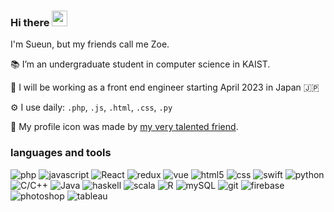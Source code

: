 ### Hi there <img src="https://media.giphy.com/media/hvRJCLFzcasrR4ia7z/giphy.gif" width="25px">

I'm Sueun, but my friends call me Zoe.

📚 I’m an undergraduate student in computer science in KAIST.

🌱 I will be working as a front end engineer starting April 2023 in Japan 🇯🇵

⚙️ I use daily: `.php`, `.js`, `.html`, `.css`, `.py`

🎨 My profile icon was made by [my very talented friend](https://instagram.com/rina__chan_).

### languages and tools 
<img alt="php" src="https://img.shields.io/badge/-PHP-777BB4?style=flat-square&logo=php&logoColor=white" /> <img alt="javascript" src="https://img.shields.io/badge/-Javascript-F7DF1E?style=flat-square&logo=javascript&logoColor=white" /> <img alt="React" src="https://img.shields.io/badge/-React-45b8d8?style=flat-square&logo=react&logoColor=white" />
<img alt="redux" src="https://img.shields.io/badge/-Redux-764ABC?style=flat-square&logo=redux&logoColor=white" />
<img alt="vue" src="https://img.shields.io/badge/-Vue-4FC08D?style=flat-square&logo=vue.js&logoColor=white" />
<img alt="html5" src="https://img.shields.io/badge/-HTML5-E34F26?style=flat-square&logo=html5&logoColor=white" />
<img alt="css" src="https://img.shields.io/badge/-CSS3-1572B6?style=flat-square&logo=css3&logoColor=white" />
<img alt="swift" src="https://img.shields.io/badge/-Swift-FA7343?style=flat-square&logo=swift&logoColor=white" />
<img alt="python" src="https://img.shields.io/badge/-Python-3776AB?style=flat-square&logo=python&logoColor=white" />
<img alt="C/C++" src="https://img.shields.io/badge/-C/C++-00599C?style=flat-square&logo=C&logoColor=white" />
<img alt="Java" src="https://img.shields.io/badge/Java-007396?style=flat-square&logo=java&logoColor=white" />
<img alt="haskell" src="https://img.shields.io/badge/-Haskell-5D4F85?style=flat-square&logo=haskell&logoColor=white" />
<img alt="scala" src="https://img.shields.io/badge/-Scala-DC322F?style=flat-square&logo=scala&logoColor=white" />
<img alt="R" src="https://img.shields.io/badge/-R-276DC3?style=flat-square&logo=r&logoColor=white" />
<img alt="mySQL" src="https://img.shields.io/badge/-MySQL-4479A1?style=flat-square&logo=mysql&logoColor=white" />
<img alt="git" src="https://img.shields.io/badge/-Git-F05032?style=flat-square&logo=git&logoColor=white" />
<img alt="firebase" src="https://img.shields.io/badge/-Firebase-FFCA28?style=flat-square&logo=firebase&logoColor=white" />
<img alt="photoshop" src="https://img.shields.io/badge/-Photoshop-31A8FF?style=flat-square&logo=adobephotoshop&logoColor=white" />
<img alt="tableau" src="https://img.shields.io/badge/-Tableau-E97627?style=flat-square&logo=tableau&logoColor=white" />


<!--
**quicksilversel/quicksilversel** is a ✨ _special_ ✨ repository because its `README.md` (this file) appears on your GitHub profile.

Here are some ideas to get you started:

- 🔭 I’m currently working on ...

- 👯 I’m looking to collaborate on ...
- 🤔 I’m looking for help with ...
- 💬 Ask me about ...
- 📫 How to reach me: ...
- 😄 Pronouns: ...
- ⚡ Fun fact: ...
-->
